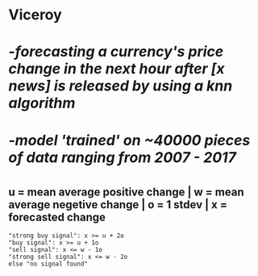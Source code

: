 # Viceroy
# *-forecasting a currency's price change in the next hour after [x news] is released by using a knn algorithm*
# *-model 'trained' on ~40000 pieces of data ranging from 2007 - 2017*
#
#
#
## u = mean average positive change | w = mean average negetive change | o = 1 stdev | x = forecasted change

```
"strong buy signal": x >= u + 2o 
"buy signal": x >= u + 1o 
"sell signal": x <= w - 1o
"strong sell signal": x <= w - 2o 
else "no signal found"
```
